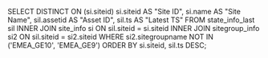 SELECT DISTINCT ON (si.siteid) 
    si.siteid AS "Site ID",
    si.name AS "Site Name",
    sil.assetid AS "Asset ID",
    sil.ts AS "Latest TS"
FROM state_info_last sil
INNER JOIN site_info si ON sil.siteid = si.siteid
INNER JOIN sitegroup_info si2 ON sil.siteid = si2.siteid
WHERE si2.sitegroupname NOT IN ('EMEA_GE10', 'EMEA_GE9')
ORDER BY si.siteid, sil.ts DESC;
